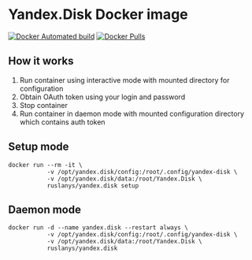 # Yandex.Disk Docker image

[![Docker Automated build](https://img.shields.io/docker/automated/ruslanys/yandex.disk.svg?style=flat-square&colorB=007EC6)](https://hub.docker.com/r/ruslanys/yandex.disk/) [![Docker Pulls](https://img.shields.io/docker/pulls/ruslanys/yandex.disk.svg?style=flat-square&colorB=007EC6)](https://hub.docker.com/r/ruslanys/yandex.disk/)


## How it works

1. Run container using interactive mode with mounted directory for configuration
1. Obtain OAuth token using your login and password
1. Stop container
1. Run container in daemon mode with mounted configuration directory which contains auth token

## Setup mode

```
docker run --rm -it \
           -v /opt/yandex.disk/config:/root/.config/yandex-disk \
           -v /opt/yandex.disk/data:/root/Yandex.Disk \
           ruslanys/yandex.disk setup
```

## Daemon mode

```
docker run -d --name yandex.disk --restart always \
           -v /opt/yandex.disk/config:/root/.config/yandex-disk \
           -v /opt/yandex.disk/data:/root/Yandex.Disk \
           ruslanys/yandex.disk
```
